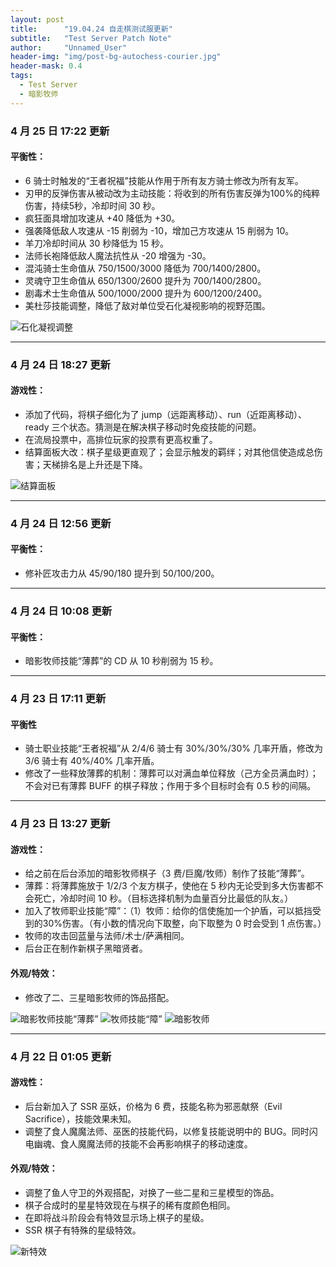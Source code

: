 ```yaml
---
layout: post
title: 		"19.04.24 自走棋测试服更新"
subtitle: 	"Test Server Patch Note"
author: 	"Unnamed_User"
header-img: "img/post-bg-autochess-courier.jpg"
header-mask: 0.4
tags:
  - Test Server
  - 暗影牧师
---
```


### 4 月 25 日 17:22 更新
#### 平衡性：
- 6 骑士时触发的“王者祝福”技能从作用于所有友方骑士修改为所有友军。
- 刃甲的反弹伤害从被动改为主动技能：将收到的所有伤害反弹为100%的纯粹伤害，持续5秒，冷却时间 30 秒。
- 疯狂面具增加攻速从 +40 降低为 +30。
- 强袭降低敌人攻速从 -15 削弱为 -10，增加己方攻速从 15 削弱为 10。
- 羊刀冷却时间从 30 秒降低为 15 秒。
- 法师长袍降低敌人魔法抗性从 -20 增强为 -30。
- 混沌骑士生命值从 750/1500/3000 降低为 700/1400/2800。
- 灵魂守卫生命值从 650/1300/2600 提升为 700/1400/2800。
- 剧毒术士生命值从 500/1000/2000 提升为 600/1200/2400。
- 美杜莎技能调整，降低了敌对单位受石化凝视影响的视野范围。

![石化凝视调整](/img/in-post/post-190424/medusa.jpg)

---
### 4 月 24 日 18:27 更新
#### 游戏性：
- 添加了代码，将棋子细化为了 jump（远距离移动）、run（近距离移动）、ready 三个状态。猜测是在解决棋子移动时免疫技能的问题。
- 在流局投票中，高排位玩家的投票有更高权重了。
- 结算面板大改：棋子星级更直观了；会显示触发的羁绊；对其他信使造成总伤害；天梯排名是上升还是下降。

![结算面板](/img/in-post/post-190424/end.jpg)

---
### 4 月 24 日 12:56 更新
#### 平衡性：
- 修补匠攻击力从 45/90/180 提升到 50/100/200。

---
### 4 月 24 日 10:08 更新
#### 平衡性：
- 暗影牧师技能“薄葬”的 CD 从 10 秒削弱为 15 秒。

---
### 4 月 23 日 17:11 更新
#### 平衡性
- 骑士职业技能“王者祝福”从 2/4/6 骑士有 30%/30%/30% 几率开盾，修改为 3/6 骑士有 40%/40% 几率开盾。
- 修改了一些释放薄葬的机制：薄葬可以对满血单位释放（己方全员满血时）；不会对已有薄葬 BUFF 的棋子释放；作用于多个目标时会有 0.5 秒的间隔。

---
### 4 月 23 日 13:27 更新
#### 游戏性：
- 给之前在后台添加的暗影牧师棋子（3 费/巨魔/牧师）制作了技能“薄葬”。
- 薄葬：将薄葬施放于 1/2/3 个友方棋子，使他在 5 秒内无论受到多大伤害都不会死亡，冷却时间 10 秒。（目标选择机制为血量百分比最低的队友。）
- 加入了牧师职业技能“障”：（1）牧师：给你的信使施加一个护盾，可以抵挡受到的30%伤害。（有小数的情况向下取整，向下取整为 0 时会受到 1 点伤害。）
- 牧师的攻击回蓝量与法师/术士/萨满相同。
- 后台正在制作新棋子黑暗贤者。

#### 外观/特效：
- 修改了二、三星暗影牧师的饰品搭配。

![暗影牧师技能“薄葬”](/img/in-post/post-190424/shallow-grave.jpg)
![牧师技能“障”](/img/in-post/post-190424/priest.jpg)
![暗影牧师](/img/in-post/post-190424/dazzle.jpg)

---
### 4 月 22 日 01:05 更新
#### 游戏性：
- 后台新加入了 SSR 巫妖，价格为 6 费，技能名称为邪恶献祭（Evil Sacrifice），技能效果未知。
- 调整了食人魔魔法师、巫医的技能代码，以修复技能说明中的 BUG。同时闪电幽魂、食人魔魔法师的技能不会再影响棋子的移动速度。

#### 外观/特效：
- 调整了鱼人守卫的外观搭配，对换了一些二星和三星模型的饰品。
- 棋子合成时的星星特效现在与棋子的稀有度颜色相同。
- 在即将战斗阶段会有特效显示场上棋子的星级。
- SSR 棋子有特殊的星级特效。

![新特效](/img/in-post/post-190424/star.jpg)